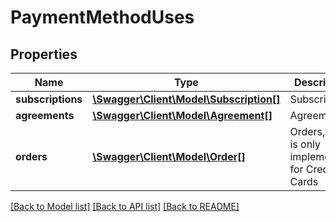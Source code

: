 # PaymentMethodUses

## Properties
Name | Type | Description | Notes
------------ | ------------- | ------------- | -------------
**subscriptions** | [**\Swagger\Client\Model\Subscription[]**](Subscription.md) | Subscriptions | [optional] 
**agreements** | [**\Swagger\Client\Model\Agreement[]**](Agreement.md) | Agreements | [optional] 
**orders** | [**\Swagger\Client\Model\Order[]**](Order.md) | Orders, This is only implemented for Credit Cards | [optional] 

[[Back to Model list]](../README.md#documentation-for-models) [[Back to API list]](../README.md#documentation-for-api-endpoints) [[Back to README]](../README.md)



